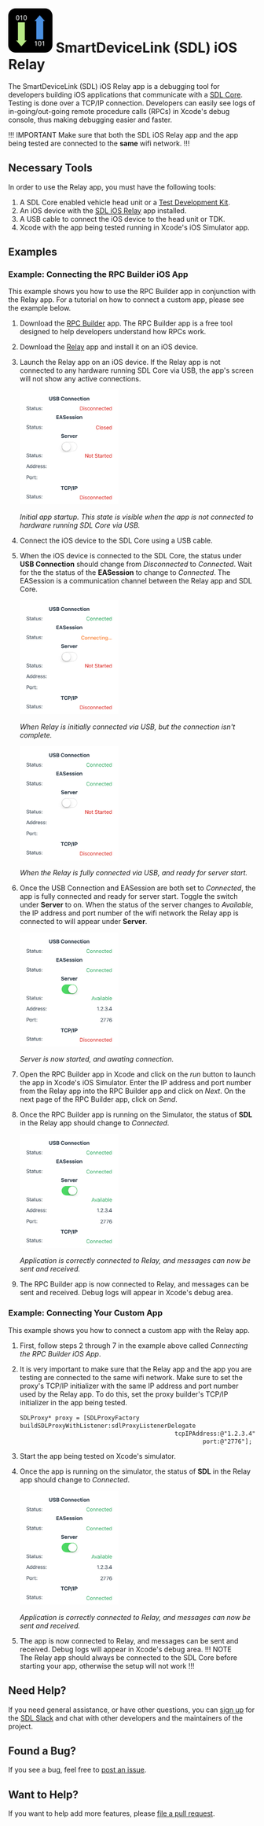 # ![logo](assets/AppIcon.png) SmartDeviceLink (SDL) iOS Relay

The SmartDeviceLink (SDL) iOS Relay app is a debugging tool for developers building iOS applications that communicate with a [SDL Core](https://github.com/smartdevicelink/sdl_core). Testing is done over a TCP/IP connection. Developers can easily see logs of in-going/out-going remote procedure calls (RPCs) in Xcode's debug console, thus making debugging easier and faster.

!!! IMPORTANT
Make sure that both the SDL iOS Relay app and the app being tested are connected to the **same** wifi network.
!!!

## Necessary Tools
In order to use the Relay app, you must have the following tools:

1. A SDL Core enabled vehicle head unit or a [Test Development Kit](https://developer.ford.com/pages/hardware#toc0).
2. An iOS device with the [SDL iOS Relay](https://github.com/smartdevicelink/relay_app_ios) app installed.
3. A USB cable to connect the iOS device to the head unit or TDK.
4. Xcode with the app being tested running in Xcode's iOS Simulator app.

## Examples
### Example: Connecting the RPC Builder iOS App
This example shows you how to use the RPC Builder app in conjunction with the Relay app. For a tutorial on how to connect a custom app, please see the example below.  

1. Download the [RPC Builder](https://github.com/smartdevicelink/rpc_builder_app_ios) app. The RPC Builder app is a free tool designed to help developers understand how RPCs work.
2. Download the [Relay](https://github.com/smartdevicelink/relay_app_ios) app and install it on an iOS device.  
3. Launch the Relay app on an iOS device. If the Relay app is not connected to any hardware running SDL Core via USB, the app's screen will not show any active connections.

    <img src="assets/Start.png" alt="relay app screen when first opened" width="200px">

    *Initial app startup. This state is visible when the app is not connected to hardware running SDL Core via USB.*
4. Connect the iOS device to the SDL Core using a USB cable.
5. When the iOS device is connected to the SDL Core, the status under **USB Connection** should change from *Disconnected* to *Connected*. Wait for the the status of the **EASession** to change to *Connected*. The EASession is a communication channel between the Relay app and SDL Core.

    <img src="assets/USBConnected.png" alt="relay app screen when USB has been connected successfully" width="200px">

    *When Relay is initially connected via USB, but the connection isn't complete.*

    <img src="assets/EASessionConnected.png" alt="relay app screen when EASession is complete" width="200px">

    *When the Relay is fully connected via USB, and ready for server start.*  
6. Once the USB Connection and EASession are both set to *Connected*, the app is fully connected and ready for server start. Toggle the switch under **Server** to on. When the status of the server changes to *Available*, the IP address and port number of the wifi network the Relay app is connected to will appear under **Server**.

    <img src="assets/ServerStarted.png" alt="relay app screen with ip address and port number visible" width="200px">

    *Server is now started, and awating connection.*
7. Open the RPC Builder app in Xcode and click on the *run* button to launch the app in Xcode's iOS Simulator. Enter the IP address and port number from the Relay app into the RPC Builder app and click on *Next*. On the next page of the RPC Builder app, click on *Send*.
8. Once the RPC Builder app is running on the Simulator, the status of **SDL** in the Relay app should change to *Connected*.

    <img src="assets/TCPConnected.png" alt="relay app screen with connected state" width="200px">

    *Application is correctly connected to Relay, and messages can now be sent and received.*  
9. The RPC Builder app is now connected to Relay, and messages can be sent and received. Debug logs will appear in Xcode's debug area.

### Example: Connecting Your Custom App
This example shows you how to connect a custom app with the Relay app.  

1. First, follow steps 2 through 7 in the example above called *Connecting the RPC Builder iOS App*.
2. It is very important to make sure that the Relay app and the app you are testing are connected to the same wifi network. Make sure to set the proxy's TCP/IP initializer with the same IP address and port number used by the Relay app. To do this, set the proxy builder's TCP/IP initializer in the app being tested.   
    ```
    SDLProxy* proxy = [SDLProxyFactory buildSDLProxyWithListener:sdlProxyListenerDelegate
                                                tcpIPAddress:@"1.2.3.4"
                                                        port:@"2776"];
    ```
3. Start the app being tested on Xcode's simulator.
4. Once the app is running on the simulator, the status of **SDL** in the Relay app should change to *Connected*.

    <img src="assets/TCPConnected.png" alt="relay app screen with connected state" width="200px">

    *Application is correctly connected to Relay, and messages can now be sent and received.*  
5. The app is now connected to Relay, and messages can be sent and received. Debug logs will appear in Xcode's debug area.
    !!! NOTE  
    The Relay app should always be connected to the SDL Core before starting your app, otherwise the setup will not work 
    !!!

## Need Help?
If you need general assistance, or have other questions, you can [sign up](http://sdlslack.herokuapp.com) for the [SDL Slack](https://smartdevicelink.slack.com/) and chat with other developers and the maintainers of the project.

## Found a Bug?
If you see a bug, feel free to [post an issue](https://github.com/smartdevicelink/relay_app_ios/issues/new).

## Want to Help?
If you want to help add more features, please [file a pull request](https://github.com/smartdevicelink/relay_app_ios/compare).
